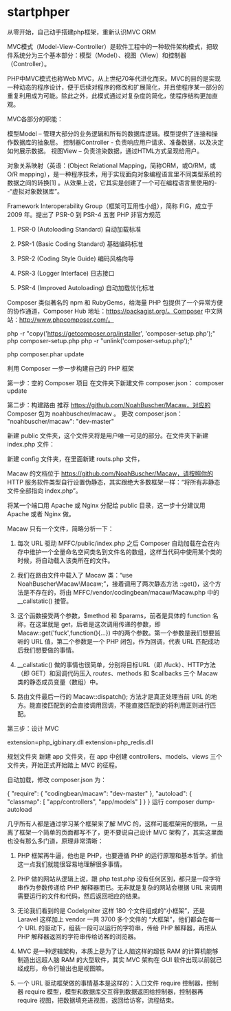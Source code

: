 # startphper
从零开始，自己动手搭建php框架，重新认识MVC ORM 

MVC模式（Model-View-Controller）是软件工程中的一种软件架构模式，把软件系统分为三个基本部分：模型（Model）、视图（View）和控制器（Controller）。

PHP中MVC模式也称Web MVC，从上世纪70年代进化而来。MVC的目的是实现一种动态的程序设计，便于后续对程序的修改和扩展简化，并且使程序某一部分的重复利用成为可能。除此之外，此模式通过对复杂度的简化，使程序结构更加直观。

MVC各部分的职能：

模型Model – 管理大部分的业务逻辑和所有的数据库逻辑。模型提供了连接和操作数据库的抽象层。
控制器Controller - 负责响应用户请求、准备数据，以及决定如何展示数据。
视图View – 负责渲染数据，通过HTML方式呈现给用户。


对象关系映射（英语：(Object Relational Mapping，简称ORM，或O/RM，或O/R mapping），是一种程序技术，用于实现面向对象编程语言里不同类型系统的数据之间的转换[1]  。从效果上说，它其实是创建了一个可在编程语言里使用的--“虚拟对象数据库”。


Framework Interoperability Group（框架可互用性小组），简称 FIG，成立于 2009 年。提出了 PSR-0 到 PSR-4 五套 PHP 非官方规范

1. PSR-0 (Autoloading Standard) 自动加载标准

2. PSR-1 (Basic Coding Standard) 基础编码标准

3. PSR-2 (Coding Style Guide) 编码风格向导

4. PSR-3 (Logger Interface) 日志接口

5. PSR-4 (Improved Autoloading) 自动加载优化标准

Composer 类似著名的 npm 和 RubyGems，给海量 PHP 包提供了一个异常方便的协作通道，Composer Hub 地址：https://packagist.org/。Composer 中文网站：http://www.phpcomposer.com/。

php -r "copy('https://getcomposer.org/installer', 'composer-setup.php');"
php composer-setup.php
php -r "unlink('composer-setup.php');"

php composer.phar update

利用 Composer 一步一步构建自己的 PHP 框架

第一步：空的 Composer 项目
在文件夹下新建文件 composer.json：
composer update


第二步：构建路由
推荐 https://github.com/NoahBuscher/Macaw，对应的 Composer 包为 noahbuscher/macaw 。
更改 composer.json：
"noahbuscher/macaw": "dev-master"

新建 public 文件夹，这个文件夹将是用户唯一可见的部分。在文件夹下新建 index.php 文件：

新建 config 文件夹，在里面新建 routs.php 文件，

Macaw 的文档位于 https://github.com/NoahBuscher/Macaw，请按照你的 HTTP 服务软件类型自行设置伪静态，其实跟绝大多数框架一样：“将所有非静态文件全部指向 index.php”。

将某一个端口用 Apache 或 Nginx 分配给 public 目录，这一步十分建议用 Apache 或者 Nginx 做。

Macaw 只有一个文件，简略分析一下：

1. 每次 URL 驱动 MFFC/public/index.php 之后 Composer 自动加载在会在内存中维护一个全量命名空间类名到文件名的数组，这样当代码中使用某个类的时候，将自动载入该类所在的文件。

2. 我们在路由文件中载入了 Macaw 类：“use NoahBuscher\Macaw\Macaw;”，接着调用了两次静态方法 ::get()，这个方法是不存在的，将由 MFFC/vendor/codingbean/macaw/Macaw.php 中的 __callstatic() 接管。

3. 这个函数接受两个参数，$method 和 $params，前者是具体的 function 名称，在这里就是 get，后者是这次调用传递的参数，即 Macaw::get('fuck',function(){...}) 中的两个参数。第一个参数是我们想要监听的 URL 值，第二个参数是一个 PHP 闭包，作为回调，代表 URL 匹配成功后我们想要做的事情。

4. __callstatic() 做的事情也很简单，分别将目标URL（即 /fuck）、HTTP方法（即 GET）和回调代码压入 $routes、$methods 和 $callbacks 三个 Macaw 类的静态成员变量（数组）中。

5. 路由文件最后一行的 Macaw::dispatch(); 方法才是真正处理当前 URL 的地方。能直接匹配到的会直接调用回调，不能直接匹配到的将利用正则进行匹配。


第三步：设计 MVC

extension=php_igbinary.dll
extension=php_redis.dll

规划文件夹
新建 app 文件夹，在 app 中创建 controllers、models、views 三个文件夹，开始正式开始踏上 MVC 的征程。

自动加载，修改 composer.json 为：

{
  "require": {
    "codingbean/macaw": "dev-master"
  },
  "autoload": {
    "classmap": [
      "app/controllers",
      "app/models"
    ]
  }
}
运行 composer dump-autoload


几乎所有人都是通过学习某个框架来了解 MVC 的，这样可能框架用的很熟，一旦离了框架一个简单的页面都写不了，更不要说自己设计 MVC 架构了，其实这里面也没有那么多门道，原理非常清晰：

1. PHP 框架再牛逼，他也是 PHP，也要遵循 PHP 的运行原理和基本哲学。抓住这一点我们就能很容易地理解很多事情。

2. PHP 做的网站从逻辑上说，跟 php test.php 没有任何区别，都只是一段字符串作为参数传递给 PHP 解释器而已。无非就是复杂的网站会根据 URL 来调用需要运行的文件和代码，然后返回相应的结果。

3. 无论我们看到的是 CodeIgniter 这样 180 个文件组成的“小框架”，还是 Laravel 这样加上 vendor 一共 3700 多个文件的 “大框架”，他们都会在每一个 URL 的驱动下，组装一段可以运行的字符串，传给 PHP 解释器，再把从 PHP 解释器返回的字符串传给访客的浏览器。

4. MVC 是一种逻辑架构，本质上是为了让人脑这样的超低 RAM 的计算机能够制造出远超人脑 RAM 的大型软件，其实 MVC 架构在 GUI 软件出现以前就已经成形，命令行输出也是视图嘛。

5. 一个 URL 驱动框架做的事情基本是这样的：入口文件 require 控制器，控制器 require 模型，模型和数据库交互得到数据返回给控制器，控制器再 require 视图，把数据填充进视图，返回给访客，流程结束。

